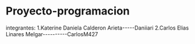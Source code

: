 # Proyecto-programacion
integrantes:
1.Katerine Daniela Calderon Arieta-----Daniiari
2.Carlos Elias Linares Melgar----------CarlosM427
